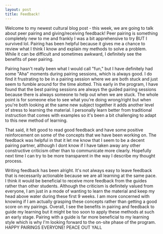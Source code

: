 ```yaml
---
layout: post
title: Feedback!
---
```


Welcome to my newest cultural blog post - this week, we are going to talk about peer pairing and giving/receiving feedback! Peer pairing is something completely new to me and frankly I was a bit apprehensive to try BUT I survived lol. Pairing has been helpful because it gives me a chance to review what I think I know and explain my methods to solve a problem. While it can be difficult and sometimes awkward, I definitely see the benefits of peer pairing.

Pairing hasn't really been what I would call "fun," but I have definitely had some "Aha" moments during pairing sessions, which is always good.  I do find it frustrating to be in a pairing session where we are both stuck and just seem to fumble around for the time alotted.  This early in the program, I have found that the best pairing sessions are always the guided pairing sessions because there is always someone to help out when we are stuck.  The whole point is for someone else to see what you're doing wrong/right but when you're both looking at the same new subject together it adds another level of stress to learning the material.  I personally learn better from traditional instruction that comes with examples so it's been a bit challenging to adapt to this new method of learning.

That said, it felt good to read good feedback and have some positive reinforcement on some of the concepts that we have been working on.
The feedback was helpful in that it let me know that I seem to be a decent pairing partner, although I dont know if I have taken away any other constructive criticism other than to communicate more clearly. Hopefully next time I can try to be more transparent in the way I describe my thought process.

Writing feedback has been alright. It's not always easy to leave feedback that is necessarily actionable because we are all learning at the same pace.  I think it would be beneficial to receive more feedback from the guides rather than other students. Although the criticism is definitely valued from everyone,  I am just in a mode of wanting to learn the material and keep my head above water during these first 9 weeks. I am more concerned with knowing if I am actually grasping these concepts rather than getting a good score on my pairings.
Overall, I see the benefits in pairing and feedback to guide my learning but it might be too soon to apply these methods at such an early stage. Pairing with a guide is far more beneficial to my learning style which is why I'm looking forward to the on-site phase of the program.
HAPPY PAIRINGS EVERYONE! PEACE OUT YALL